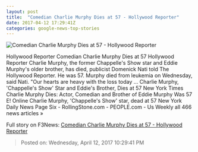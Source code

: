 ```yaml
---
layout: post
title:  "Comedian Charlie Murphy Dies at 57 - Hollywood Reporter"
date: 2017-04-12 17:29:41Z
categories: google-news-top-stories
---
```


![Comedian Charlie Murphy Dies at 57 - Hollywood Reporter](http://cdn3.thr.com/sites/default/files/2017/04/8904a25f-1f79-4013-b112-8f093ab37ffa.png)

Hollywood Reporter Comedian Charlie Murphy Dies at 57 Hollywood Reporter Charlie Murphy, the former Chappelle's Show star and Eddie Murphy's older brother, has died, publicist Domenick Nati told The Hollywood Reporter. He was 57. Murphy died from leukemia on Wednesday, said Nati. "Our hearts are heavy with the loss today ... Charlie Murphy, 'Chappelle's Show' Star and Eddie's Brother, Dies at 57 New York Times Charlie Murphy Dies: Actor, Comedian and Brother of Eddie Murphy Was 57 E! Online Charlie Murphy, 'Chappelle's Show' star, dead at 57 New York Daily News Page Six - RollingStone.com - PEOPLE.com - Us Weekly all 466 news articles »


Full story on F3News: [Comedian Charlie Murphy Dies at 57 - Hollywood Reporter](http://www.f3nws.com/n/MaVhgD)

> Posted on: Wednesday, April 12, 2017 10:29:41 PM
